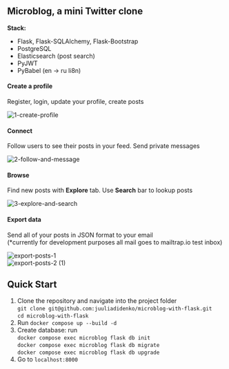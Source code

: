 ## Microblog, a mini Twitter clone  

**Stack:**  
- Flask, Flask-SQLAlchemy, Flask-Bootstrap
- PostgreSQL
- Elasticsearch (post search)
- PyJWT
- PyBabel (en -> ru li8n) 

#### Create a profile  
Register, login, update your profile, create posts  

![1-create-profile](https://user-images.githubusercontent.com/104693196/211167893-11f208c1-704c-4e4b-80eb-f717a9de0eed.gif)


#### Connect  
Follow users to see their posts in your feed. Send private messages 

![2-follow-and-message](https://user-images.githubusercontent.com/104693196/211167914-b84e1746-b6f8-4214-a6f9-2162fd7fb8ce.gif)

#### Browse  
Find new posts with **Explore** tab. Use **Search** bar to lookup posts  

![3-explore-and-search](https://user-images.githubusercontent.com/104693196/211167936-d5af9420-2698-4669-a619-af7359bf7c66.gif)

#### Export data
Send all of your posts in JSON format to your email  
(*currently for development purposes all mail goes to mailtrap.io test inbox)  

![export-posts-1](https://user-images.githubusercontent.com/104693196/211167729-f561fbc1-868a-42cc-be46-3e0d782a4d85.jpg)  
![export-posts-2 (1)](https://user-images.githubusercontent.com/104693196/211168207-a04a2d39-8bf1-433b-bf92-1f84bcffb1ae.png)



## Quick Start  

1. Clone the repository and navigate into the project folder  
`git clone git@github.com:juuliadidenko/microblog-with-flask.git`  
`cd microblog-with-flask`  
2. Run `docker compose up --build -d`
3. Create database: run  
   `docker compose exec microblog flask db init`  
   `docker compose exec microblog flask db migrate`  
   `docker compose exec microblog flask db upgrade`
4. Go to `localhost:8000`
